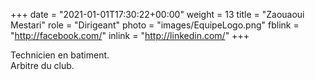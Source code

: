+++
date = "2021-01-01T17:30:22+00:00"
weight = 13
title = "Zaouaoui Mestari"
role = "Dirigeant"
photo = "images/EquipeLogo.png"
fblink = "http://facebook.com/"
inlink = "http://linkedin.com/"
+++

Technicien en batiment.  
Arbitre du club.
